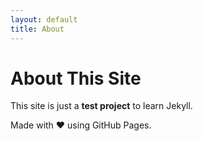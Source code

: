 ```yaml
---
layout: default
title: About
---
```


# About This Site

This site is just a **test project** to learn Jekyll.

Made with ❤️ using GitHub Pages.
